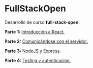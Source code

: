 # FullStackOpen
Desarrollo de curso **full-stack-open**.

**Parte 1:** [Introducción a React.](https://github.com/thiago-laurence/full-stack-open/tree/main/part1/part1)

**Parte 2:** [Comunicándose con el servidor.](https://github.com/thiago-laurence/full-stack-open/tree/main/part2/part2)

**Parte 3:** [NodeJS y Express.](https://github.com/thiago-laurence/full-stack-open/tree/main/part3)

**Parte 4:** [Testing y autenticación.](https://github.com/thiago-laurence/full-stack-open/tree/main/part4)